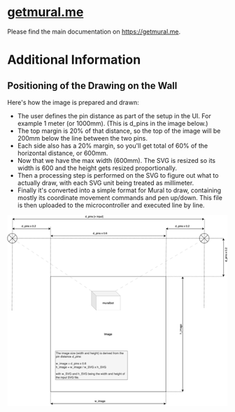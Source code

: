 # [getmural.me](https://getmural.me)

Please find the main documentation on https://getmural.me. 

# Additional Information

## Positioning of the Drawing on the Wall

Here's how the image is prepared and drawn:

- The user defines the pin distance as part of the setup in the UI. For example 1 meter (or 1000mm). (This is d_pins in the image below.)
- The top margin is 20% of that distance, so the top of the image will be 200mm below the line between the two pins.
- Each side also has a 20% margin, so you'll get total of 60% of the horizontal distance, or 600mm.
- Now that we have the max width (600mm). The SVG is resized so its width is 600 and the height gets resized proportionally.
- Then a processing step is performed on the SVG to figure out what to actually draw, with each SVG unit being treated as millimeter.
- Finally it's converted into a simple format for Mural to draw, containing mostly its coordinate movement commands and pen up/down. This file is then uploaded to the microcontroller and executed line by line.

![esp32](/images/doc/muralbot_image_positioning.drawio.svg)
